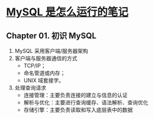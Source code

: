 # [MySQL 是怎么运行的笔记](https://github.com/EruDev/blog/issues/1)

## Chapter 01. 初识 MySQL

1. MySQL 采用客户端/服务器架构
2. 客户端与服务器通信的方式
    - TCP/IP；
    - 命名管道或内存；
    - UNIX 域套接字。
3. 处理查询请求
    - 连接管理：主要负责连接的建立与信息的认证
    - 解析与优化：主要进行查询缓存、语法解析、查询优化
    - 存储引擎：主要负责读取和写入底层表中的数据